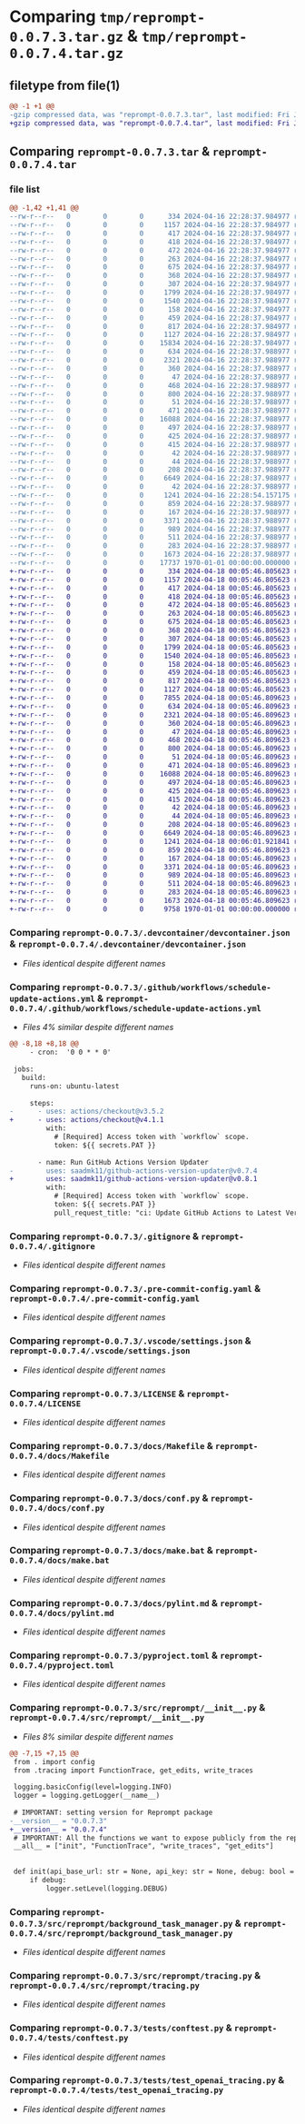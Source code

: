 # Comparing `tmp/reprompt-0.0.7.3.tar.gz` & `tmp/reprompt-0.0.7.4.tar.gz`

## filetype from file(1)

```diff
@@ -1 +1 @@
-gzip compressed data, was "reprompt-0.0.7.3.tar", last modified: Fri Jan  1 00:00:00 2016, max compression
+gzip compressed data, was "reprompt-0.0.7.4.tar", last modified: Fri Jan  1 00:00:00 2016, max compression
```

## Comparing `reprompt-0.0.7.3.tar` & `reprompt-0.0.7.4.tar`

### file list

```diff
@@ -1,42 +1,41 @@
--rw-r--r--   0        0        0      334 2024-04-16 22:28:37.984977 reprompt-0.0.7.3/.devcontainer/Dockerfile
--rw-r--r--   0        0        0     1157 2024-04-16 22:28:37.984977 reprompt-0.0.7.3/.devcontainer/devcontainer.json
--rw-r--r--   0        0        0      417 2024-04-16 22:28:37.984977 reprompt-0.0.7.3/.github/dependabot.yml
--rw-r--r--   0        0        0      418 2024-04-16 22:28:37.984977 reprompt-0.0.7.3/.github/template-sync.yml
--rw-r--r--   0        0        0      472 2024-04-16 22:28:37.984977 reprompt-0.0.7.3/.github/workflows/CI.yml
--rw-r--r--   0        0        0      263 2024-04-16 22:28:37.984977 reprompt-0.0.7.3/.github/workflows/publish.yml
--rw-r--r--   0        0        0      675 2024-04-16 22:28:37.984977 reprompt-0.0.7.3/.github/workflows/schedule-update-actions.yml
--rw-r--r--   0        0        0      368 2024-04-16 22:28:37.984977 reprompt-0.0.7.3/.github/workflows/sphinx.yml
--rw-r--r--   0        0        0      307 2024-04-16 22:28:37.984977 reprompt-0.0.7.3/.github/workflows/template-sync.yml
--rw-r--r--   0        0        0     1799 2024-04-16 22:28:37.984977 reprompt-0.0.7.3/.gitignore
--rw-r--r--   0        0        0     1540 2024-04-16 22:28:37.984977 reprompt-0.0.7.3/.pre-commit-config.yaml
--rw-r--r--   0        0        0      158 2024-04-16 22:28:37.984977 reprompt-0.0.7.3/.pypirc
--rw-r--r--   0        0        0      459 2024-04-16 22:28:37.984977 reprompt-0.0.7.3/.vscode/launch.json
--rw-r--r--   0        0        0      817 2024-04-16 22:28:37.984977 reprompt-0.0.7.3/.vscode/settings.json
--rw-r--r--   0        0        0     1127 2024-04-16 22:28:37.984977 reprompt-0.0.7.3/LICENSE
--rw-r--r--   0        0        0    15834 2024-04-16 22:28:37.984977 reprompt-0.0.7.3/README.md
--rw-r--r--   0        0        0      634 2024-04-16 22:28:37.988977 reprompt-0.0.7.3/docs/Makefile
--rw-r--r--   0        0        0     2321 2024-04-16 22:28:37.988977 reprompt-0.0.7.3/docs/conf.py
--rw-r--r--   0        0        0      360 2024-04-16 22:28:37.988977 reprompt-0.0.7.3/docs/devcontainer.md
--rw-r--r--   0        0        0       47 2024-04-16 22:28:37.988977 reprompt-0.0.7.3/docs/developer.md
--rw-r--r--   0        0        0      468 2024-04-16 22:28:37.988977 reprompt-0.0.7.3/docs/index.rst
--rw-r--r--   0        0        0      800 2024-04-16 22:28:37.988977 reprompt-0.0.7.3/docs/make.bat
--rw-r--r--   0        0        0       51 2024-04-16 22:28:37.988977 reprompt-0.0.7.3/docs/modules.rst
--rw-r--r--   0        0        0      471 2024-04-16 22:28:37.988977 reprompt-0.0.7.3/docs/pre-commit-config.md
--rw-r--r--   0        0        0    16088 2024-04-16 22:28:37.988977 reprompt-0.0.7.3/docs/pylint.md
--rw-r--r--   0        0        0      497 2024-04-16 22:28:37.988977 reprompt-0.0.7.3/docs/pyproject.md
--rw-r--r--   0        0        0      425 2024-04-16 22:28:37.988977 reprompt-0.0.7.3/docs/python_package.hello_world.rst
--rw-r--r--   0        0        0      415 2024-04-16 22:28:37.988977 reprompt-0.0.7.3/docs/python_package.rst
--rw-r--r--   0        0        0       42 2024-04-16 22:28:37.988977 reprompt-0.0.7.3/docs/requirements.txt
--rw-r--r--   0        0        0       44 2024-04-16 22:28:37.988977 reprompt-0.0.7.3/docs/vscode.md
--rw-r--r--   0        0        0      208 2024-04-16 22:28:37.988977 reprompt-0.0.7.3/docs/workflows.md
--rw-r--r--   0        0        0     6649 2024-04-16 22:28:37.988977 reprompt-0.0.7.3/pyproject.toml
--rw-r--r--   0        0        0       42 2024-04-16 22:28:37.988977 reprompt-0.0.7.3/src/README.md
--rw-r--r--   0        0        0     1241 2024-04-16 22:28:54.157175 reprompt-0.0.7.3/src/reprompt/__init__.py
--rw-r--r--   0        0        0      859 2024-04-16 22:28:37.988977 reprompt-0.0.7.3/src/reprompt/background_task_manager.py
--rw-r--r--   0        0        0      167 2024-04-16 22:28:37.988977 reprompt-0.0.7.3/src/reprompt/config.py
--rw-r--r--   0        0        0     3371 2024-04-16 22:28:37.988977 reprompt-0.0.7.3/src/reprompt/tracing.py
--rw-r--r--   0        0        0      989 2024-04-16 22:28:37.988977 reprompt-0.0.7.3/tests/conftest.py
--rw-r--r--   0        0        0      511 2024-04-16 22:28:37.988977 reprompt-0.0.7.3/tests/openai_example_script.py
--rw-r--r--   0        0        0      283 2024-04-16 22:28:37.988977 reprompt-0.0.7.3/tests/test_init.py
--rw-r--r--   0        0        0     1673 2024-04-16 22:28:37.988977 reprompt-0.0.7.3/tests/test_openai_tracing.py
--rw-r--r--   0        0        0    17737 1970-01-01 00:00:00.000000 reprompt-0.0.7.3/PKG-INFO
+-rw-r--r--   0        0        0      334 2024-04-18 00:05:46.805623 reprompt-0.0.7.4/.devcontainer/Dockerfile
+-rw-r--r--   0        0        0     1157 2024-04-18 00:05:46.805623 reprompt-0.0.7.4/.devcontainer/devcontainer.json
+-rw-r--r--   0        0        0      417 2024-04-18 00:05:46.805623 reprompt-0.0.7.4/.github/dependabot.yml
+-rw-r--r--   0        0        0      418 2024-04-18 00:05:46.805623 reprompt-0.0.7.4/.github/template-sync.yml
+-rw-r--r--   0        0        0      472 2024-04-18 00:05:46.805623 reprompt-0.0.7.4/.github/workflows/CI.yml
+-rw-r--r--   0        0        0      263 2024-04-18 00:05:46.805623 reprompt-0.0.7.4/.github/workflows/publish.yml
+-rw-r--r--   0        0        0      675 2024-04-18 00:05:46.805623 reprompt-0.0.7.4/.github/workflows/schedule-update-actions.yml
+-rw-r--r--   0        0        0      368 2024-04-18 00:05:46.805623 reprompt-0.0.7.4/.github/workflows/sphinx.yml
+-rw-r--r--   0        0        0      307 2024-04-18 00:05:46.805623 reprompt-0.0.7.4/.github/workflows/template-sync.yml
+-rw-r--r--   0        0        0     1799 2024-04-18 00:05:46.805623 reprompt-0.0.7.4/.gitignore
+-rw-r--r--   0        0        0     1540 2024-04-18 00:05:46.805623 reprompt-0.0.7.4/.pre-commit-config.yaml
+-rw-r--r--   0        0        0      158 2024-04-18 00:05:46.805623 reprompt-0.0.7.4/.pypirc
+-rw-r--r--   0        0        0      459 2024-04-18 00:05:46.805623 reprompt-0.0.7.4/.vscode/launch.json
+-rw-r--r--   0        0        0      817 2024-04-18 00:05:46.805623 reprompt-0.0.7.4/.vscode/settings.json
+-rw-r--r--   0        0        0     1127 2024-04-18 00:05:46.805623 reprompt-0.0.7.4/LICENSE
+-rw-r--r--   0        0        0     7855 2024-04-18 00:05:46.809623 reprompt-0.0.7.4/README.md
+-rw-r--r--   0        0        0      634 2024-04-18 00:05:46.809623 reprompt-0.0.7.4/docs/Makefile
+-rw-r--r--   0        0        0     2321 2024-04-18 00:05:46.809623 reprompt-0.0.7.4/docs/conf.py
+-rw-r--r--   0        0        0      360 2024-04-18 00:05:46.809623 reprompt-0.0.7.4/docs/devcontainer.md
+-rw-r--r--   0        0        0       47 2024-04-18 00:05:46.809623 reprompt-0.0.7.4/docs/developer.md
+-rw-r--r--   0        0        0      468 2024-04-18 00:05:46.809623 reprompt-0.0.7.4/docs/index.rst
+-rw-r--r--   0        0        0      800 2024-04-18 00:05:46.809623 reprompt-0.0.7.4/docs/make.bat
+-rw-r--r--   0        0        0       51 2024-04-18 00:05:46.809623 reprompt-0.0.7.4/docs/modules.rst
+-rw-r--r--   0        0        0      471 2024-04-18 00:05:46.809623 reprompt-0.0.7.4/docs/pre-commit-config.md
+-rw-r--r--   0        0        0    16088 2024-04-18 00:05:46.809623 reprompt-0.0.7.4/docs/pylint.md
+-rw-r--r--   0        0        0      497 2024-04-18 00:05:46.809623 reprompt-0.0.7.4/docs/pyproject.md
+-rw-r--r--   0        0        0      425 2024-04-18 00:05:46.809623 reprompt-0.0.7.4/docs/python_package.hello_world.rst
+-rw-r--r--   0        0        0      415 2024-04-18 00:05:46.809623 reprompt-0.0.7.4/docs/python_package.rst
+-rw-r--r--   0        0        0       42 2024-04-18 00:05:46.809623 reprompt-0.0.7.4/docs/requirements.txt
+-rw-r--r--   0        0        0       44 2024-04-18 00:05:46.809623 reprompt-0.0.7.4/docs/vscode.md
+-rw-r--r--   0        0        0      208 2024-04-18 00:05:46.809623 reprompt-0.0.7.4/docs/workflows.md
+-rw-r--r--   0        0        0     6649 2024-04-18 00:05:46.809623 reprompt-0.0.7.4/pyproject.toml
+-rw-r--r--   0        0        0     1241 2024-04-18 00:06:01.921841 reprompt-0.0.7.4/src/reprompt/__init__.py
+-rw-r--r--   0        0        0      859 2024-04-18 00:05:46.809623 reprompt-0.0.7.4/src/reprompt/background_task_manager.py
+-rw-r--r--   0        0        0      167 2024-04-18 00:05:46.809623 reprompt-0.0.7.4/src/reprompt/config.py
+-rw-r--r--   0        0        0     3371 2024-04-18 00:05:46.809623 reprompt-0.0.7.4/src/reprompt/tracing.py
+-rw-r--r--   0        0        0      989 2024-04-18 00:05:46.809623 reprompt-0.0.7.4/tests/conftest.py
+-rw-r--r--   0        0        0      511 2024-04-18 00:05:46.809623 reprompt-0.0.7.4/tests/openai_example_script.py
+-rw-r--r--   0        0        0      283 2024-04-18 00:05:46.809623 reprompt-0.0.7.4/tests/test_init.py
+-rw-r--r--   0        0        0     1673 2024-04-18 00:05:46.809623 reprompt-0.0.7.4/tests/test_openai_tracing.py
+-rw-r--r--   0        0        0     9758 1970-01-01 00:00:00.000000 reprompt-0.0.7.4/PKG-INFO
```

### Comparing `reprompt-0.0.7.3/.devcontainer/devcontainer.json` & `reprompt-0.0.7.4/.devcontainer/devcontainer.json`

 * *Files identical despite different names*

### Comparing `reprompt-0.0.7.3/.github/workflows/schedule-update-actions.yml` & `reprompt-0.0.7.4/.github/workflows/schedule-update-actions.yml`

 * *Files 4% similar despite different names*

```diff
@@ -8,18 +8,18 @@
     - cron:  '0 0 * * 0'
 
 jobs:
   build:
     runs-on: ubuntu-latest
 
     steps:
-      - uses: actions/checkout@v3.5.2
+      - uses: actions/checkout@v4.1.1
         with:
           # [Required] Access token with `workflow` scope.
           token: ${{ secrets.PAT }}
 
       - name: Run GitHub Actions Version Updater
-        uses: saadmk11/github-actions-version-updater@v0.7.4
+        uses: saadmk11/github-actions-version-updater@v0.8.1
         with:
           # [Required] Access token with `workflow` scope.
           token: ${{ secrets.PAT }}
           pull_request_title: "ci: Update GitHub Actions to Latest Version"
```

### Comparing `reprompt-0.0.7.3/.gitignore` & `reprompt-0.0.7.4/.gitignore`

 * *Files identical despite different names*

### Comparing `reprompt-0.0.7.3/.pre-commit-config.yaml` & `reprompt-0.0.7.4/.pre-commit-config.yaml`

 * *Files identical despite different names*

### Comparing `reprompt-0.0.7.3/.vscode/settings.json` & `reprompt-0.0.7.4/.vscode/settings.json`

 * *Files identical despite different names*

### Comparing `reprompt-0.0.7.3/LICENSE` & `reprompt-0.0.7.4/LICENSE`

 * *Files identical despite different names*

### Comparing `reprompt-0.0.7.3/docs/Makefile` & `reprompt-0.0.7.4/docs/Makefile`

 * *Files identical despite different names*

### Comparing `reprompt-0.0.7.3/docs/conf.py` & `reprompt-0.0.7.4/docs/conf.py`

 * *Files identical despite different names*

### Comparing `reprompt-0.0.7.3/docs/make.bat` & `reprompt-0.0.7.4/docs/make.bat`

 * *Files identical despite different names*

### Comparing `reprompt-0.0.7.3/docs/pylint.md` & `reprompt-0.0.7.4/docs/pylint.md`

 * *Files identical despite different names*

### Comparing `reprompt-0.0.7.3/pyproject.toml` & `reprompt-0.0.7.4/pyproject.toml`

 * *Files identical despite different names*

### Comparing `reprompt-0.0.7.3/src/reprompt/__init__.py` & `reprompt-0.0.7.4/src/reprompt/__init__.py`

 * *Files 8% similar despite different names*

```diff
@@ -7,15 +7,15 @@
 from . import config
 from .tracing import FunctionTrace, get_edits, write_traces
 
 logging.basicConfig(level=logging.INFO)
 logger = logging.getLogger(__name__)
 
 # IMPORTANT: setting version for Reprompt package
-__version__ = "0.0.7.3"
+__version__ = "0.0.7.4"
 # IMPORTANT: All the functions we want to expose publicly from the reprompt module
 __all__ = ["init", "FunctionTrace", "write_traces", "get_edits"]
 
 
 def init(api_base_url: str = None, api_key: str = None, debug: bool = False):
     if debug:
         logger.setLevel(logging.DEBUG)
```

### Comparing `reprompt-0.0.7.3/src/reprompt/background_task_manager.py` & `reprompt-0.0.7.4/src/reprompt/background_task_manager.py`

 * *Files identical despite different names*

### Comparing `reprompt-0.0.7.3/src/reprompt/tracing.py` & `reprompt-0.0.7.4/src/reprompt/tracing.py`

 * *Files identical despite different names*

### Comparing `reprompt-0.0.7.3/tests/conftest.py` & `reprompt-0.0.7.4/tests/conftest.py`

 * *Files identical despite different names*

### Comparing `reprompt-0.0.7.3/tests/test_openai_tracing.py` & `reprompt-0.0.7.4/tests/test_openai_tracing.py`

 * *Files identical despite different names*

